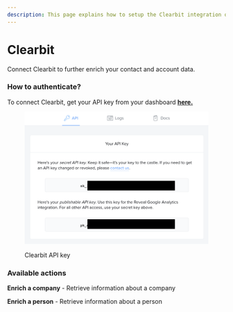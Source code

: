 ```yaml
---
description: This page explains how to setup the Clearbit integration on Cargo.
---
```


# Clearbit

Connect Clearbit to further enrich your contact and account data.

### How to authenticate?

To connect Clearbit, get your API key from your dashboard [**here.**](https://dashboard.clearbit.com/api)

<figure><img src="../.gitbook/assets/screenshot_1 (4).png" alt=""><figcaption><p>Clearbit API key</p></figcaption></figure>

### Available actions

**Enrich a company** - Retrieve information about a company

**Enrich a person** - Retrieve information about a person
